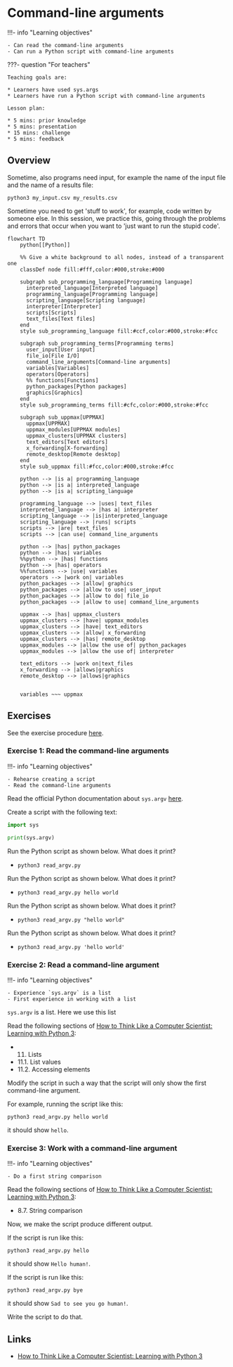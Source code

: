 # Command-line arguments

!!!- info "Learning objectives"

    - Can read the command-line arguments
    - Can run a Python script with command-line arguments

???- question "For teachers"

    Teaching goals are:

    * Learners have used sys.args
    * Learners have run a Python script with command-line arguments

    Lesson plan:

    * 5 mins: prior knowledge
    * 5 mins: presentation
    * 15 mins: challenge
    * 5 mins: feedback

## Overview

Sometime, also programs need input, for example
the name of the input file and the name of a results file:

```
python3 my_input.csv my_results.csv
```

Sometime you need to get 'stuff to work', for example,
code written by someone else.
In this session, we practice this,
going through the problems and errors that occur
when you want to 'just want to run the stupid code'.

```mermaid
flowchart TD
    python[[Python]]

    %% Give a white background to all nodes, instead of a transparent one
    classDef node fill:#fff,color:#000,stroke:#000

    subgraph sub_programming_language[Programming language]
      interpreted_language[Interpreted language]
      programming_language[Programming language]
      scripting_language[Scripting language]
      interpreter[Interpreter]
      scripts[Scripts]
      text_files[Text files]
    end
    style sub_programming_language fill:#ccf,color:#000,stroke:#fcc

    subgraph sub_programming_terms[Programming terms]
      user_input[User input]
      file_io[File I/O]
      command_line_arguments[Command-line arguments]
      variables[Variables]
      operators[Operators]
      %% functions[Functions]
      python_packages[Python packages]
      graphics[Graphics]
    end 
    style sub_programming_terms fill:#cfc,color:#000,stroke:#fcc

    subgraph sub_uppmax[UPPMAX]
      uppmax[UPPMAX]
      uppmax_modules[UPPMAX modules]
      uppmax_clusters[UPPMAX clusters]
      text_editors[Text editors]
      x_forwarding[X-forwarding]
      remote_desktop[Remote desktop]
    end
    style sub_uppmax fill:#fcc,color:#000,stroke:#fcc

    python --> |is a| programming_language
    python --> |is a| interpreted_language
    python --> |is a| scripting_language

    programming_language --> |uses| text_files
    interpreted_language --> |has a| interpreter
    scripting_language --> |is|interpreted_language
    scripting_language --> |runs| scripts
    scripts --> |are| text_files
    scripts --> |can use| command_line_arguments

    python --> |has| python_packages
    python --> |has| variables
    %%python --> |has| functions
    python --> |has| operators
    %%functions --> |use| variables
    operators --> |work on| variables
    python_packages --> |allow| graphics
    python_packages --> |allow to use| user_input
    python_packages --> |allow to do| file_io
    python_packages --> |allow to use| command_line_arguments

    uppmax --> |has| uppmax_clusters
    uppmax_clusters --> |have| uppmax_modules
    uppmax_clusters --> |have| text_editors
    uppmax_clusters --> |allow| x_forwarding
    uppmax_clusters --> |has| remote_desktop
    uppmax_modules --> |allow the use of| python_packages
    uppmax_modules --> |allow the use of| interpreter

    text_editors --> |work on|text_files
    x_forwarding --> |allows|graphics
    remote_desktop --> |allows|graphics
    

    variables ~~~ uppmax
```


## Exercises

See the exercise procedure [here](../misc/exercise_procedure.md).

### Exercise 1: Read the command-line arguments

!!!- info "Learning objectives"

    - Rehearse creating a script
    - Read the command-line arguments

Read the official Python documentation about `sys.argv` [here](https://docs.python.org/3/library/sys.html#sys.argv).

Create a script with the following text:

``` python title="read_argv.py"
import sys

print(sys.argv)
```

Run the Python script as shown below. What does it print?

- `python3 read_argv.py`

Run the Python script as shown below. What does it print?

- `python3 read_argv.py hello world`

Run the Python script as shown below. What does it print?

- `python3 read_argv.py "hello world"`

Run the Python script as shown below. What does it print?

- `python3 read_argv.py 'hello world'`

### Exercise 2: Read a command-line argument

!!!- info "Learning objectives"

    - Experience `sys.argv` is a list
    - First experience in working with a list

`sys.argv` is a list. Here we use this list

Read the following sections of [How to Think Like a Computer Scientist: Learning with Python 3](https://openbookproject.net/thinkcs/python/english3e/index.html):

- 11. Lists
- 11.1. List values
- 11.2. Accessing elements

Modify the script in such a way that the script will only show the first command-line
argument.

For example, running the script like this:

```
python3 read_argv.py hello world
```

it should show `hello`.

### Exercise 3: Work with a command-line argument

!!!- info "Learning objectives"

    - Do a first string comparison

Read the following sections of [How to Think Like a Computer Scientist: Learning with Python 3](https://openbookproject.net/thinkcs/python/english3e/index.html):

- 8.7. String comparison

Now, we make the script produce different output.

If the script is run like this:

```
python3 read_argv.py hello
```

it should show `Hello human!`.

If the script is run like this:

```
python3 read_argv.py bye
```

it should show `Sad to see you go human!`.

Write the script to do that.

## Links

- [How to Think Like a Computer Scientist: Learning with Python 3](https://openbookproject.net/thinkcs/python/english3e/index.html)
